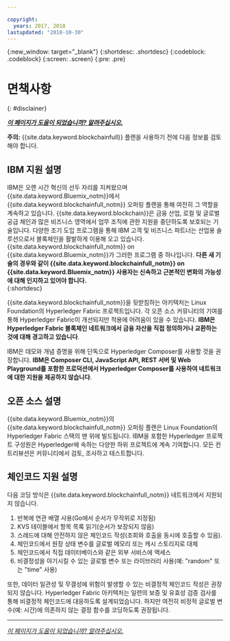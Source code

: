 ```yaml
---

copyright:
  years: 2017, 2018
lastupdated: "2018-10-30"
---
```


{:new_window: target="_blank"}
{:shortdesc: .shortdesc}
{:codeblock: .codeblock}
{:screen: .screen}
{:pre: .pre}


# 면책사항
{: #disclainer}


***[이 페이지가 도움이 되었습니까? 알려주십시오.](https://www.surveygizmo.com/s3/4501493/IBM-Blockchain-Documentation)***


**주의:** {{site.data.keyword.blockchainfull}} 플랜을 사용하기 전에 다음 정보를 검토해야 합니다.

## IBM 지원 설명

IBM은 오랜 시간 혁신의 선두 자리를 지켜왔으며 {{site.data.keyword.Bluemix_notm}}에서 {{site.data.keyword.blockchainfull_notm}} 오퍼링 플랜을 통해 여전히 그 역할을 계속하고 있습니다. {{site.data.keyword.blockchain}}은 금융 산업, 로컬 및 글로벌 공급 체인과 많은 비즈니스 영역에서 업무 조직에 관한 지원을 중단하도록 보호되는 기술입니다. 다양한 조기 도입 프로그램을 통해 IBM 고객 및 비즈니스 파트너는 산업용 솔루션으로서 블록체인을 활발하게 이용해 오고 있습니다. {{site.data.keyword.blockchainfull_notm}} on {{site.data.keyword.Bluemix_notm}}가 그러한 프로그램 중 하나입니다. **다른 새 기술의 경우와 같이 {{site.data.keyword.blockchainfull_notm}} on {{site.data.keyword.Bluemix_notm}} 사용자는 신속하고 근본적인 변화의 가능성에 대해 인지하고 있어야 합니다.**  
{:shortdesc}

{{site.data.keyword.blockchainfull_notm}}을 뒷받침하는 아키텍처는 Linux Foundation의 Hyperledger Fabric 프로젝트입니다. 각 오픈 소스 커뮤니티의 기여를 통해 Hyperledger Fabric이 개선되지만 적용에 어려움이 있을 수 있습니다. **IBM은 Hyperledger Fabric 블록체인 네트워크에서 금융 자산을 직접 정의하거나 교환하는 것에 대해 경고하고 있습니다**.  

IBM은 데모와 개념 증명을 위해 단독으로 Hyperledger Composer를 사용할 것을 권장합니다. **IBM은 Composer CLI, JavaScript API, REST 서버 및 Web Playground를 포함한 프로덕션에서 Hyperledger Composer를 사용하여 네트워크에 대한 지원을 제공하지 않습니다**.

## 오픈 소스 설명

{{site.data.keyword.Bluemix_notm}}의 {{site.data.keyword.blockchainfull_notm}} 오퍼링 플랜은 Linux Foundation의 Hyperledger Fabric 스택의 맨 위에 빌드됩니다. IBM을 포함한 Hyperledger 프로젝트 구성원은 Hyperledger에 속하는 다양한 하위 프로젝트에 계속 기여합니다.  모든 컨트리뷰션은 커뮤니티에서 검토, 조사하고 테스트합니다.

## 체인코드 지원 설명

다음 코딩 방식은 {{site.data.keyword.blockchainfull_notm}} 네트워크에서 지원되지 않습니다.

1. 반복에 연관 배열 사용(Go에서 순서가 무작위로 지정됨)
2. KVS 테이블에서 항목 목록 읽기(순서가 보장되지 않음)
3. 스레드에 대해 안전하지 않은 체인코드 작성(조회와 호출을 동시에 호출할 수 있음).
4. 체인코드에서 원장 상태 변수를 글로벌 메모리 또는 캐시 스토리지로 대체
5. 체인코드에서 직접 데이터베이스와 같은 외부 서비스에 액세스
6. 비결정성을 야기시킬 수 있는 글로벌 변수 또는 라이브러리 사용(예: "random" 또는 "time" 사용)  

또한, 데이터 일관성 및 무결성에 위험이 발생할 수 있는 비결정적 체인코드 작성은 권장되지 않습니다.  Hyperledger Fabric 아키텍처는 일련의 보증 및 유효성 검증 검사를 통해 비결정적 체인코드에 대응하도록 설계되었습니다. 하지만 여전히 비정적 글로벌 변수(예: 시간)에 의존하지 않는 결정 함수를 코딩하도록 권장됩니다.  

---

*[이 페이지가 도움이 되었습니까? 알려주십시오.](https://www.surveygizmo.com/s3/4501493/IBM-Blockchain-Documentation)*
